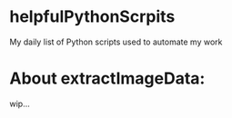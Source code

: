 # helpfulPythonScrpits
My daily list of Python scripts used to automate my work  

# About extractImageData:

wip...
